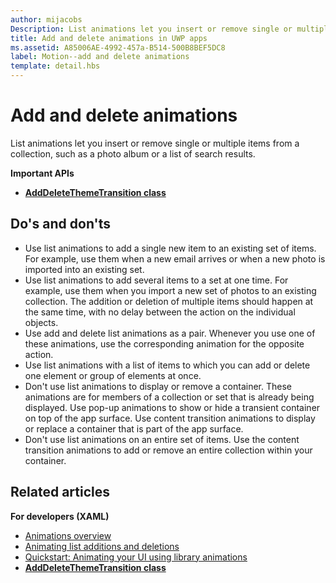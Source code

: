 ```yaml
---
author: mijacobs
Description: List animations let you insert or remove single or multiple items from a collection, such as a photo album or a list of search results.
title: Add and delete animations in UWP apps
ms.assetid: A85006AE-4992-457a-B514-500B8BEF5DC8
label: Motion--add and delete animations
template: detail.hbs
---
```


# Add and delete animations




List animations let you insert or remove single or multiple items from a collection, such as a photo album or a list of search results.

**Important APIs**

-   [**AddDeleteThemeTransition class**](https://msdn.microsoft.com/library/windows/apps/br243048)


## Do's and don'ts


-   Use list animations to add a single new item to an existing set of items. For example, use them when a new email arrives or when a new photo is imported into an existing set.
-   Use list animations to add several items to a set at one time. For example, use them when you import a new set of photos to an existing collection. The addition or deletion of multiple items should happen at the same time, with no delay between the action on the individual objects.
-   Use add and delete list animations as a pair. Whenever you use one of these animations, use the corresponding animation for the opposite action.
-   Use list animations with a list of items to which you can add or delete one element or group of elements at once.
-   Don't use list animations to display or remove a container. These animations are for members of a collection or set that is already being displayed. Use pop-up animations to show or hide a transient container on top of the app surface. Use content transition animations to display or replace a container that is part of the app surface.
-   Don't use list animations on an entire set of items. Use the content transition animations to add or remove an entire collection within your container.



## Related articles


**For developers (XAML)**
* [Animations overview](https://msdn.microsoft.com/library/windows/apps/mt187350)
* [Animating list additions and deletions](https://msdn.microsoft.com/library/windows/apps/xaml/jj649430)
* [Quickstart: Animating your UI using library animations](https://msdn.microsoft.com/library/windows/apps/xaml/hh452703)
* [**AddDeleteThemeTransition class**](https://msdn.microsoft.com/library/windows/apps/br243048)

 

 




